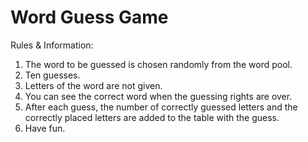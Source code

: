# Word Guess Game

Rules & Information:
1. The word to be guessed is chosen randomly from the word pool.
2. Ten guesses.
3. Letters of the word are not given.
4. You can see the correct word when the guessing rights are over.
5. After each guess, the number of correctly guessed letters and the correctly placed letters are added to the table with the guess.
6. Have fun.
